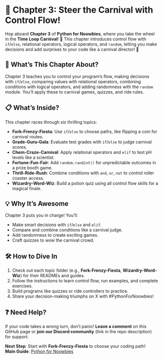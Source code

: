 # 🎢 Chapter 3: Steer the Carnival with Control Flow!

Hop aboard **Chapter 3** of **Python for Noowbies**, where you take the wheel in the **Time Loop Carnival**! 🎪 This chapter introduces control flow with `if`/`else`, relational operators, logical operators, and `random`, letting you make decisions and add surprises to your code like a carnival director! 🌟

## 🌟 What’s This Chapter About?

Chapter 3 teaches you to control your program’s flow, making decisions with `if`/`else`, comparing values with relational operators, combining conditions with logical operators, and adding randomness with the `random` module. You’ll apply these to carnival games, quizzes, and ride rules.

## 📋 What’s Inside?

This chapter races through six thrilling topics:

- **Fork-Frenzy-Fiesta**: Use `if`/`else` to choose paths, like flipping a coin for carnival routes.
- **Grade-Guru-Gala**: Evaluate test grades with `if`/`else` to judge carnival scores.
- **Chem-Craze-Carnival**: Apply relational operators and `elif` to test pH levels like a scientist.
- **Fortune-Fun-Fair**: Add `random.randint()` for unpredictable outcomes in a prize booth game.
- **Thrill-Ride-Rush**: Combine conditions with `and`, `or`, `not` to control roller coaster access.
- **Wizardry-Word-Wiz**: Build a potion quiz using all control flow skills for a magical finale.

## 💡 Why It’s Awesome

Chapter 3 puts you in charge! You’ll:

- Make smart decisions with `if`/`else` and `elif`.
- Compare and combine conditions like a carnival judge.
- Add randomness to create exciting games.
- Craft quizzes to wow the carnival crowd.

## 🛠️ How to Dive In

1. Check out each topic folder (e.g., **Fork-Frenzy-Fiesta**, **Wizardry-Word-Wiz**) for their READMEs and guides.
2. Follow the instructions to learn control flow, run examples, and complete exercises.
3. Build programs like quizzes or ride controllers to practice.
4. Share your decision-making triumphs on X with #PythonForNoowbies!

## ❓ Need Help?

If your code takes a wrong turn, don’t panic! **Leave a comment** on this GitHub page or **join our Discord community** (link in the repo description) for support.

**Next Step**: Start with **Fork-Frenzy-Fiesta** to choose your coding path!  
**Main Guide**: [Python for Noowbies](https://grok.com/KnowMe.md)